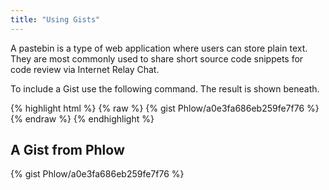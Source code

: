 ```yaml
---
title: "Using Gists"
---
```

A pastebin is a type of web application where users can store plain text. They are most commonly used to share short source code snippets for code review via Internet Relay Chat.

<!--more-->

To include a Gist use the following command. The result is shown beneath.

{% highlight html %}
{% raw %}
{% gist Phlow/a0e3fa686eb259fe7f76 %}
{% endraw %}
{% endhighlight %}


## A Gist from Phlow

{% gist Phlow/a0e3fa686eb259fe7f76 %}
